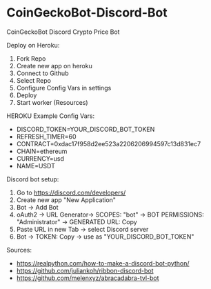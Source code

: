 # CoinGeckoBot-Discord-Bot
CoinGeckoBot Discord Crypto Price Bot


Deploy on Heroku:

1. Fork Repo
2. Create new app on heroku
3. Connect to Github
4. Select Repo
5. Configure Config Vars in settings
6. Deploy
7. Start worker (Resources)


HEROKU Example Config Vars:

- DISCORD_TOKEN=YOUR_DISCORD_BOT_TOKEN
- REFRESH_TIMER=60
- CONTRACT=0xdac17f958d2ee523a2206206994597c13d831ec7
- CHAIN=ethereum
- CURRENCY=usd
- NAME=USDT

Discord bot setup:
1. Go to https://discord.com/developers/
2. Create new app "New Application"
3. Bot -> Add Bot
4. oAuth2 -> URL Generator-> SCOPES: "bot" -> BOT PERMISSIONS: "Administrator" -> GENERATED URL: Copy
5. Paste URL in new Tab -> select Discord server
6. Bot -> TOKEN: Copy -> use as "YOUR_DISCORD_BOT_TOKEN"
 





Sources:
- https://realpython.com/how-to-make-a-discord-bot-python/
- https://github.com/juliankoh/ribbon-discord-bot
- https://github.com/melenxyz/abracadabra-tvl-bot
